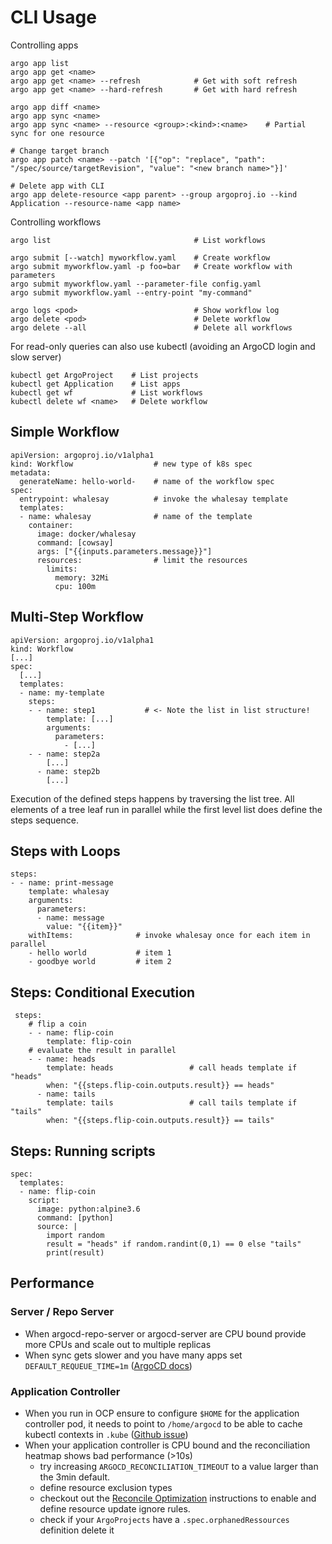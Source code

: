# CLI Usage

Controlling apps

    argo app list
    argo app get <name>
    argo app get <name> --refresh            # Get with soft refresh
    argo app get <name> --hard-refresh       # Get with hard refresh

    argo app diff <name>
    argo app sync <name>
    argo app sync <name> --resource <group>:<kind>:<name>    # Partial sync for one resource

    # Change target branch
    argo app patch <name> --patch '[{"op": "replace", "path": "/spec/source/targetRevision", "value": "<new branch name>"}]'

    # Delete app with CLI
    argo app delete-resource <app parent> --group argoproj.io --kind Application --resource-name <app name>

Controlling workflows

    argo list                                # List workflows

    argo submit [--watch] myworkflow.yaml    # Create workflow
    argo submit myworkflow.yaml -p foo=bar   # Create workflow with parameters
    argo submit myworkflow.yaml --parameter-file config.yaml
    argo submit myworkflow.yaml --entry-point "my-command"

    argo logs <pod>                          # Show workflow log
    argo delete <pod>                        # Delete workflow
    argo delete --all                        # Delete all workflows

For read-only queries can also use kubectl (avoiding an ArgoCD login and slow server)

    kubectl get ArgoProject    # List projects
    kubectl get Application    # List apps
    kubectl get wf             # List workflows
    kubectl delete wf <name>   # Delete workflow

## Simple Workflow

    apiVersion: argoproj.io/v1alpha1
    kind: Workflow                  # new type of k8s spec
    metadata:
      generateName: hello-world-    # name of the workflow spec
    spec:
      entrypoint: whalesay          # invoke the whalesay template
      templates:
      - name: whalesay              # name of the template
        container:
          image: docker/whalesay
          command: [cowsay]
          args: ["{{inputs.parameters.message}}"]
          resources:                # limit the resources
            limits:
              memory: 32Mi
              cpu: 100m

## Multi-Step Workflow

    apiVersion: argoproj.io/v1alpha1
    kind: Workflow
    [...]
    spec:
      [...]
      templates:
      - name: my-template
        steps:
        - - name: step1           # <- Note the list in list structure!
            template: [...]
            arguments:
              parameters:
                - [...]
        - - name: step2a
            [...]
          - name: step2b
            [...]


Execution of the defined steps happens by traversing the list tree. All elements of a tree leaf run in parallel
while the first level list does define the steps sequence.

## Steps with Loops

    steps:
    - - name: print-message
        template: whalesay
        arguments:
          parameters:
          - name: message
            value: "{{item}}"
        withItems:              # invoke whalesay once for each item in parallel
        - hello world           # item 1
        - goodbye world         # item 2

## Steps: Conditional Execution

     steps:
        # flip a coin
        - - name: flip-coin
            template: flip-coin
        # evaluate the result in parallel
        - - name: heads
            template: heads                 # call heads template if "heads"
            when: "{{steps.flip-coin.outputs.result}} == heads"
          - name: tails
            template: tails                 # call tails template if "tails"
            when: "{{steps.flip-coin.outputs.result}} == tails"

## Steps: Running scripts

    spec:
      templates:
      - name: flip-coin
        script:
          image: python:alpine3.6
          command: [python]
          source: |
            import random
            result = "heads" if random.randint(0,1) == 0 else "tails"
            print(result)

## Performance

### Server / Repo Server

- When argocd-repo-server or argocd-server are CPU bound provide more CPUs and scale out to multiple replicas
- When sync gets slower and you have many apps set `DEFAULT_REQUEUE_TIME=1m` ([ArgoCD docs](https://argoproj.github.io/argo-workflows/running-at-massive-scale/#overwhelmed-kubernetes-api))

### Application Controller

- When you run in OCP ensure to configure `$HOME` for the application controller pod, it needs to point to `/home/argocd` to be able to cache kubectl contexts in `.kube` ([Github issue](https://github.com/argoproj/argo-cd/issues/8620#issuecomment-1213350358))
- When your application controller is CPU bound and the reconciliation heatmap shows bad performance (>10s)
  - try increasing `ARGOCD_RECONCILIATION_TIMEOUT` to a value larger than the 3min default.
  - define resource exclusion types
  - checkout out the [Reconcile Optimization](https://argo-cd.readthedocs.io/en/stable/operator-manual/reconcile/) instructions to enable and define resource update ignore rules.
  - check if your `ArgoProjects` have a `.spec.orphanedRessources` definition delete it
